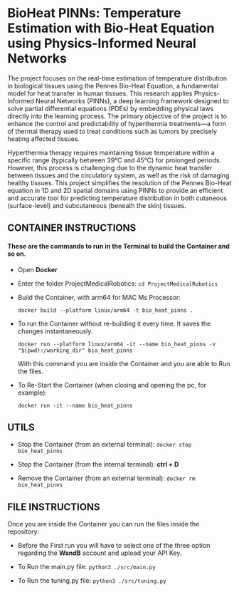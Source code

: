 # BioHeat PINNs: Temperature Estimation with Bio-Heat Equation using Physics-Informed Neural Networks

The project focuses on the real-time estimation of temperature distribution in biological tissues using the Pennes Bio-Heat Equation, a fundamental model for heat transfer in human tissues. This research applies Physics-Informed Neural Networks (PINNs), a deep learning framework designed to solve partial differential equations (PDEs) by embedding physical laws directly into the learning process. The primary objective of the project is to enhance the control and predictability of hyperthermia treatments—a form of thermal therapy used to treat conditions such as tumors by precisely heating affected tissues.

Hyperthermia therapy requires maintaining tissue temperature within a specific range (typically between 39°C and 45°C) for prolonged periods. However, this process is challenging due to the dynamic heat transfer between tissues and the circulatory system, as well as the risk of damaging healthy tissues. This project simplifies the resolution of the Pennes Bio-Heat equation in 1D and 2D spatial domains using PINNs to provide an efficient and accurate tool for predicting temperature distribution in both cutaneous (surface-level) and subcutaneous (beneath the skin) tissues.


## CONTAINER INSTRUCTIONS 


#### These are the commands to run in the Terminal to build the Container and so on.
- Open **Docker** 

- Enter the folder ProjectMedicalRobotics:
    ```cd ProjectMedicalRobotics```

- Build the Container, with arm64 for MAC Ms Processor:

    ```docker build --platform linux/arm64 -t bio_heat_pinns .```
    
- To run the Container without re-building it every time. It saves the changes instantaneously.

    ```docker run --platform linux/arm64 -it --name bio_heat_pinns -v "$(pwd):/working_dir" bio_heat_pinns```

    With this command you are inside the Container and you are able to Run the files.
    
- To Re-Start the Container (when closing and opening the pc, for example):

    ```docker run -it --name bio_heat_pinns```


## UTILS
- Stop the Container (from an external terminal): 
    ```docker stop bio_heat_pinns```

- Stop the Container (from the internal terminal):
    **ctrl + D**

- Remove the Container (from an external terminal): 
    ```docker rm bio_heat_pinns```


## FILE INSTRUCTIONS
Once you are inside the Container you can run the files inside the repository:

- Before the First run you will have to select one of the three option regarding the **WandB** account and upload your API Key.

- To Run the main.py file:
    ```python3 ./src/main.py```

- To Run the tuning.py file:
    ```python3 ./src/tuning.py```

